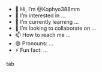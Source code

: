 - 👋 Hi, I’m @Kophyo388mm
- 👀 I’m interested in ...
- 🌱 I’m currently learning ...
- 💞️ I’m looking to collaborate on ...
- 📫 How to reach me ...
- 😄 Pronouns: ...
- ⚡ Fun fact: ...

<!---
Kophyo388mm/Kophyo388mm is a ✨ special ✨ repository because its `README.md` (this file) appears on your GitHub profile.
You can click the Preview link to take a look at your changes.
--->
tab
